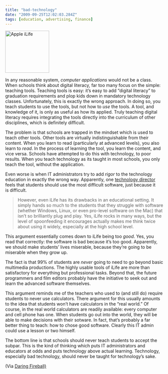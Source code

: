 ```yaml
---
title: "bad-technology"
date: "2009-09-25T12:02:03.284Z"
tags: [education, advertising, finance]
---
```


<div class="image small flow left">
  <a href="http://www.apple.com/ilife/"><img alt="Apple iLife" src="http://newlyancient.com/user/files/random/ilife.png" width="140" height="134"></a></div>
<p>In any reasonable system, <em>computer applications</em> would not be a class. When schools think about digital literacy, far too many focus on the simple: teaching tools. Teaching tools is easy: it&#x2019;s easy to add &#x201C;digital literacy&#x201D; to graduation requirements and plop kids down in mandatory technology classes. Unfortunately, this is exactly the wrong approach. In doing so, you teach students to use the tools, but not how to <em>use</em> the tools. A tool, and knowledge of it, is only as useful as how its applied. Truly teaching digital literacy requires integrating the tools directly into the curriculum of other disciplines, which is definitely&#xA0;difficult.</p>
<p>The problem is that schools are trapped in the mindset which is used to teach other tools. Other tools are virtually indistinguishable from their content. When you learn to read (particularly at advanced levels), you also learn to <em>read</em>. In the process of learning the tool, you learn the content, and vice versa. Schools have attempted to do this with technology, to poor results. When you teach technology as its taught in most schools, you only teach the tool, without the&#xA0;application.</p>
<p>Even worse is when <span class="caps">IT</span> administrators try to add <em>rigor</em> to the technology education in exactly the wrong way. Apparently, one <a href="http://education.zdnet.com/?p=2213">technology director</a> feels that students should use the most difficult software, just because it is&#xA0;difficult.</p>
<blockquote>
  <p>However, even iLife has its drawbacks in an educational setting. It simply hands so much to the students that they struggle with software (whether Windows, Linux, or even pro-level software on the Mac) that isn&#x2019;t so brilliantly plug and play. Yes, iLife rocks in many ways, but the level of spoonfeeding it encourages actually makes me think twice about using it widely, especially at the high school&#xA0;level.</p>
</blockquote>
<p>This argument essentially comes down to iLife being too <em>good</em>. Yes, you read that correctly: the software is bad because it&#x2019;s too good. Apparently, we should make students&#x2019; lives miserable, because they&#x2019;re going to be miserable when they grow&#xA0;up.</p>
<p>The fact is that 99% of students are <em>never</em> going to need to go beyond basic multimedia productions. The highly usable tools of iLife are more than satisfactory for everything but professional tasks. Beyond that, the future programmers and film editors probably have the initiative to seek out and learn the advanced software&#xA0;themselves.</p>
<p>This argument reminds me of the teachers who used to (and still do) require students to never use calculators. There argument for this usually amounts to the idea that students won&#x2019;t have calculators in the &#x201C;real world.&#x201D; Of course, in the real world calculators are readily available: every computer and cell phone has one. When students go out into the world, they will be able to make decisions with their sotware. In fact, that&#x2019;s probably a far better thing to teach: how to chose good software. Clearly this <span class="caps">IT</span> admin could use a lesson or two&#xA0;himself.</p>
<p>The bottom line is that schools should never teach students to accept the subpar. This is the kind of thinking which puts <span class="caps">IT</span> administrators and educators at odds and puts technology above actual learning. Technology, especially bad technology, should never be taught for technology&#x2019;s&#xA0;sake.</p>
<p class="via note"><span>(Via <a href="http://daringfireball.net/linked/2009/03/03/ilife-education">Daring&#xA0;Fireball)</a></span></p><a href="http://daringfireball.net/linked/2009/03/03/ilife-education"> </a>
